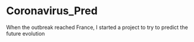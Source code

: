 # Coronavirus_Pred
When the outbreak reached France, I started a project to try to predict the future evolution
